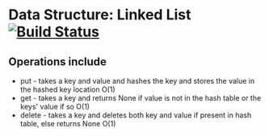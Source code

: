# Data Structure: Linked List [![Build Status](https://travis-ci.org/lukebiggerstaff/simple-python-ds.svg?branch=master)](https://travis-ci.org/lukebiggerstaff/simple-python-ds)

## Operations include
- put - takes a key and value and hashes the key and stores the value in the hashed key location O(1)
- get - takes a key and returns None if value is not in the hash table or the keys' value if so O(1)
- delete - takes a key and deletes both key and value if present in hash table, else returns None O(1)

